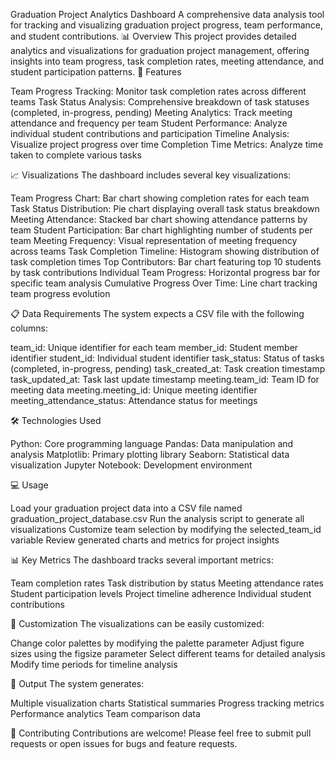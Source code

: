 Graduation Project Analytics Dashboard
A comprehensive data analysis tool for tracking and visualizing graduation project progress, team performance, and student contributions.
📊 Overview
This project provides detailed analytics and visualizations for graduation project management, offering insights into team progress, task completion rates, meeting attendance, and student participation patterns.
🚀 Features

Team Progress Tracking: Monitor task completion rates across different teams
Task Status Analysis: Comprehensive breakdown of task statuses (completed, in-progress, pending)
Meeting Analytics: Track meeting attendance and frequency per team
Student Performance: Analyze individual student contributions and participation
Timeline Analysis: Visualize project progress over time
Completion Time Metrics: Analyze time taken to complete various tasks

📈 Visualizations
The dashboard includes several key visualizations:

Team Progress Chart: Bar chart showing completion rates for each team
Task Status Distribution: Pie chart displaying overall task status breakdown
Meeting Attendance: Stacked bar chart showing attendance patterns by team
Student Participation: Bar chart highlighting number of students per team
Meeting Frequency: Visual representation of meeting frequency across teams
Task Completion Timeline: Histogram showing distribution of task completion times
Top Contributors: Bar chart featuring top 10 students by task contributions
Individual Team Progress: Horizontal progress bar for specific team analysis
Cumulative Progress Over Time: Line chart tracking team progress evolution

📋 Data Requirements
The system expects a CSV file with the following columns:

team_id: Unique identifier for each team
member_id: Student member identifier
student_id: Individual student identifier
task_status: Status of tasks (completed, in-progress, pending)
task_created_at: Task creation timestamp
task_updated_at: Task last update timestamp
meeting.team_id: Team ID for meeting data
meeting.meeting_id: Unique meeting identifier
meeting_attendance_status: Attendance status for meetings

🛠️ Technologies Used

Python: Core programming language
Pandas: Data manipulation and analysis
Matplotlib: Primary plotting library
Seaborn: Statistical data visualization
Jupyter Notebook: Development environment

💻 Usage

Load your graduation project data into a CSV file named graduation_project_database.csv
Run the analysis script to generate all visualizations
Customize team selection by modifying the selected_team_id variable
Review generated charts and metrics for project insights

📊 Key Metrics
The dashboard tracks several important metrics:

Team completion rates
Task distribution by status
Meeting attendance rates
Student participation levels
Project timeline adherence
Individual student contributions

🔧 Customization
The visualizations can be easily customized:

Change color palettes by modifying the palette parameter
Adjust figure sizes using the figsize parameter
Select different teams for detailed analysis
Modify time periods for timeline analysis

📝 Output
The system generates:

Multiple visualization charts
Statistical summaries
Progress tracking metrics
Performance analytics
Team comparison data

🤝 Contributing
Contributions are welcome! Please feel free to submit pull requests or open issues for bugs and feature requests.
